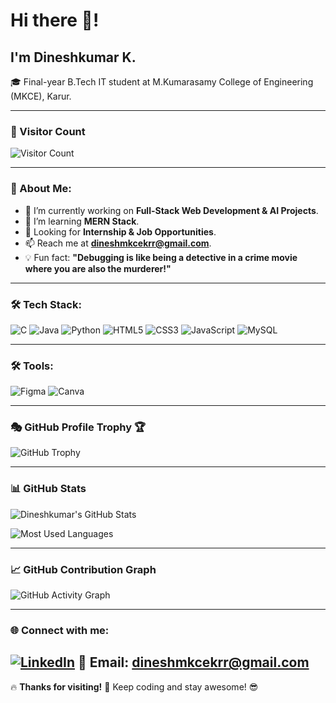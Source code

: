 # Hi there 👋! 
## I'm Dineshkumar K. 
🎓 Final-year B.Tech IT student at M.Kumarasamy College of Engineering (MKCE), Karur.

--- 
### 🔢 Visitor Count 
![Visitor Count](https://komarev.com/ghpvc/?username=Dineshkumar245&color=green) 

---
### 🚀 About Me: 
- 🔭 I’m currently working on **Full-Stack Web Development & AI Projects**.
- 🌱 I’m learning **MERN Stack**.
- 💼 Looking for **Internship & Job Opportunities**.
- 📫 Reach me at **dineshmkcekrr@gmail.com**.
- 💡 Fun fact: **"Debugging is like being a detective in a crime movie where you are also the murderer!"**

---
### 🛠 Tech Stack:
![C](https://img.shields.io/badge/-C-00599C?style=flat-square&logo=c)
![Java](https://img.shields.io/badge/-Java-007396?style=flat-square&logo=java)
![Python](https://img.shields.io/badge/-Python-3776AB?style=flat-square&logo=python)
![HTML5](https://img.shields.io/badge/-HTML5-E34F26?style=flat-square&logo=html5)
![CSS3](https://img.shields.io/badge/-CSS3-1572B6?style=flat-square&logo=css3)
![JavaScript](https://img.shields.io/badge/-JavaScript-F7DF1E?style=flat-square&logo=javascript)
![MySQL](https://img.shields.io/badge/-MySQL-4479A1?style=flat-square&logo=mysql)

---
 
### 🛠 Tools:
![Figma](https://img.shields.io/badge/-Figma-F24E1E?style=flat-square&logo=figma)
![Canva](https://img.shields.io/badge/-Canva-00C4CC?style=flat-square&logo=canva)

---
### 🎭 GitHub Profile Trophy 🏆
![GitHub Trophy](https://github-profile-trophy.vercel.app/?username=Dineshkumar245&theme=darkhub&no-bg=true&margin-w=15&margin-h=15)
 
---
### 📊 GitHub Stats
![Dineshkumar's GitHub Stats](https://github-readme-stats.vercel.app/api?username=Dineshkumar245&show_icons=true&theme=dark)

![Most Used Languages](https://github-readme-stats.vercel.app/api/top-langs/?username=Dineshkumar245&layout=compact&theme=dark)

---
### 📈 GitHub Contribution Graph
![GitHub Activity Graph](https://github-readme-activity-graph.vercel.app/graph?username=Dineshkumar245&theme=github-dark)

---
### 🌐 Connect with me:
[![LinkedIn](https://img.shields.io/badge/-LinkedIn-blue?style=flat-square&logo=linkedin)](https://www.linkedin.com/in/dineshkumar-k-8a248825a)
📧 Email: **dineshmkcekrr@gmail.com**
---

🔥 **Thanks for visiting!** 🚀 Keep coding and stay awesome! 😎

